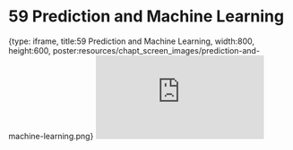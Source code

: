 # 59 Prediction and Machine Learning
 
{type: iframe, title:59 Prediction and Machine Learning, width:800, height:600, poster:resources/chapt_screen_images/prediction-and-machine-learning.png}
![](https://datatrail-jhu.github.io/DataTrail_ReOrg/no_toc/prediction-and-machine-learning.html)
 

 
